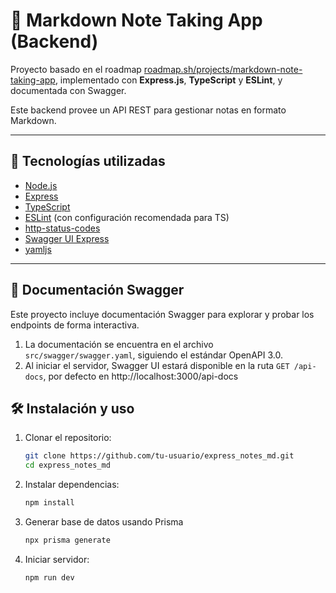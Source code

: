 # 📒 Markdown Note Taking App (Backend)

Proyecto basado en el roadmap [roadmap.sh/projects/markdown-note-taking-app](https://roadmap.sh/projects/markdown-note-taking-app), implementado con **Express.js**, **TypeScript** y **ESLint**, y documentada con Swagger.

Este backend provee un API REST para gestionar notas en formato Markdown.

---

## 🚀 Tecnologías utilizadas

- [Node.js](https://nodejs.org/)
- [Express](https://expressjs.com/)
- [TypeScript](https://www.typescriptlang.org/)
- [ESLint](https://eslint.org/) (con configuración recomendada para TS)
- [http-status-codes](https://www.npmjs.com/package/http-status-codes)
- [Swagger UI Express](https://www.npmjs.com/package/swagger-ui-express)
- [yamljs](https://www.npmjs.com/package/yamljs)

---


## 📄 Documentación Swagger

Este proyecto incluye documentación Swagger para explorar y probar los endpoints de forma interactiva.

1. La documentación se encuentra en el archivo `src/swagger/swagger.yaml`, siguiendo el estándar OpenAPI 3.0.  
2. Al iniciar el servidor, Swagger UI estará disponible en la ruta `GET /api-docs`, por defecto en http://localhost:3000/api-docs

## 🛠️ Instalación y uso

1. Clonar el repositorio:
   ```bash
   git clone https://github.com/tu-usuario/express_notes_md.git
   cd express_notes_md
   ```

2. Instalar dependencias:
   ```bash
   npm install
   ```

3. Generar base de datos usando Prisma
   ```bash
   npx prisma generate
   ```

4. Iniciar servidor:
   ```bash
   npm run dev
   ```
